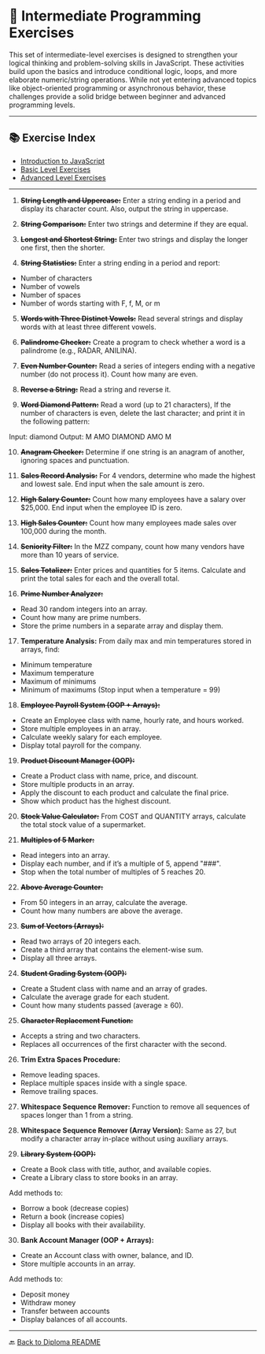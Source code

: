 # 🧠 Intermediate Programming Exercises

This set of intermediate-level exercises is designed to strengthen your logical thinking and problem-solving skills in JavaScript. These activities build upon the basics and introduce conditional logic, loops, and more elaborate numeric/string operations. While not yet entering advanced topics like object-oriented programming or asynchronous behavior, these challenges provide a solid bridge between beginner and advanced programming levels.

---

## 📚 Exercise Index

- [Introduction to JavaScript](../../README.md)
- [Basic Level Exercises](../basic/README.md)
- [Advanced Level Exercises](../advanced/README.md)

---

1. ~~**String Length and Uppercase:**~~ Enter a string ending in a period and display its character count. Also, output the string in uppercase.

2. ~~**String Comparison:**~~ Enter two strings and determine if they are equal.

3. ~~**Longest and Shortest String:**~~ Enter two strings and display the longer one first, then the shorter.

4. ~~**String Statistics:**~~ Enter a string ending in a period and report:

- Number of characters
- Number of vowels
- Number of spaces
- Number of words starting with F, f, M, or m

5. ~~**Words with Three Distinct Vowels:**~~ Read several strings and display words with at least three different vowels.

6. ~~**Palindrome Checker:**~~ Create a program to check whether a word is a palindrome (e.g., RADAR, ANILINA).

7. ~~**Even Number Counter:**~~ Read a series of integers ending with a negative number (do not process it). Count how many are even.

8. ~~**Reverse a String:**~~ Read a string and reverse it.

9. ~~**Word Diamond Pattern:**~~ Read a word (up to 21 characters), If the number of characters is even, delete the last character; and print it in the following pattern:

Input: diamond
Output:
M
AMO
DIAMOND
AMO
M

10. ~~**Anagram Checker:**~~ Determine if one string is an anagram of another, ignoring spaces and punctuation.

11. ~~**Sales Record Analysis:**~~ For 4 vendors, determine who made the highest and lowest sale. End input when the sale amount is zero.

12. ~~**High Salary Counter:**~~ Count how many employees have a salary over $25,000. End input when the employee ID is zero.

13. ~~**High Sales Counter:**~~ Count how many employees made sales over 100,000 during the month.

14. ~~**Seniority Filter:**~~ In the MZZ company, count how many vendors have more than 10 years of service.

15. ~~**Sales Totalizer:**~~ Enter prices and quantities for 5 items. Calculate and print the total sales for each and the overall total.

16. ~~**Prime Number Analyzer:**~~

- Read 30 random integers into an array.
- Count how many are prime numbers.
- Store the prime numbers in a separate array and display them.

17. **Temperature Analysis:**
    From daily max and min temperatures stored in arrays, find:

- Minimum temperature
- Maximum temperature
- Maximum of minimums
- Minimum of maximums
  (Stop input when a temperature = 99)

18. ~~**Employee Payroll System (OOP + Arrays):**~~

- Create an Employee class with name, hourly rate, and hours worked.
- Store multiple employees in an array.
- Calculate weekly salary for each employee.
- Display total payroll for the company.

19. ~~**Product Discount Manager (OOP):**~~

- Create a Product class with name, price, and discount.
- Store multiple products in an array.
- Apply the discount to each product and calculate the final price.
- Show which product has the highest discount.

20. ~~**Stock Value Calculator:**~~
    From COST and QUANTITY arrays, calculate the total stock value of a supermarket.

21. ~~**Multiples of 5 Marker:**~~

- Read integers into an array.
- Display each number, and if it’s a multiple of 5, append "###".
- Stop when the total number of multiples of 5 reaches 20.

22. ~~**Above Average Counter:**~~

- From 50 integers in an array, calculate the average.
- Count how many numbers are above the average.

23. ~~**Sum of Vectors (Arrays):**~~

- Read two arrays of 20 integers each.
- Create a third array that contains the element-wise sum.
- Display all three arrays.

24. ~~**Student Grading System (OOP):**~~

- Create a Student class with name and an array of grades.
- Calculate the average grade for each student.
- Count how many students passed (average ≥ 60).

25. ~~**Character Replacement Function:**~~

- Accepts a string and two characters.
- Replaces all occurrences of the first character with the second.

26. **Trim Extra Spaces Procedure:**

- Remove leading spaces.
- Replace multiple spaces inside with a single space.
- Remove trailing spaces.

27. **Whitespace Sequence Remover:**
    Function to remove all sequences of spaces longer than 1 from a string.

28. **Whitespace Sequence Remover (Array Version):**
    Same as 27, but modify a character array in-place without using auxiliary arrays.

29. ~~**Library System (OOP):**~~

- Create a Book class with title, author, and available copies.
- Create a Library class to store books in an array.

Add methods to:

- Borrow a book (decrease copies)
- Return a book (increase copies)
- Display all books with their availability.

30. **Bank Account Manager (OOP + Arrays):**

- Create an Account class with owner, balance, and ID.
- Store multiple accounts in an array.

Add methods to:

- Deposit money
- Withdraw money
- Transfer between accounts
- Display balances of all accounts.

---

🔙 [Back to Diploma README](../../../../README.md)
